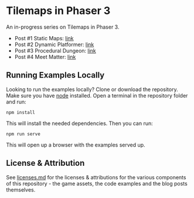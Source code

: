 # Tilemaps in Phaser 3

An in-progress series on Tilemaps in Phaser 3.

- Post #1 Static Maps: [link](https://medium.com/@michaelwesthadley/modular-game-worlds-in-phaser-3-tilemaps-1-958fc7e6bbd6)
- Post #2 Dynamic Platformer: [link](https://medium.com/@michaelwesthadley/modular-game-worlds-in-phaser-3-tilemaps-2-dynamic-platformer-3d68e73d494a)
- Post #3 Procedural Dungeon: [link](https://medium.com/@michaelwesthadley/modular-game-worlds-in-phaser-3-tilemaps-3-procedural-dungeon-3bc19b841cd)
- Post #4 Meet Matter: [link](https://medium.com/@michaelwesthadley/modular-game-worlds-in-phaser-3-tilemaps-4-meet-matter-js-abf4dfa65ca1)

## Running Examples Locally

Looking to run the examples locally?
Clone or download the repository. Make sure you have [node](https://nodejs.org/en/) installed. Open a terminal in the repository folder and run:

```
npm install
```

This will install the needed dependencies. Then you can run:

```
npm run serve
```

This will open up a browser with the examples served up.

## License & Attribution

See [licenses.md](./licenses.md) for the licenses & attributions for the various components of this repository - the game assets, the code examples and the blog posts themselves.
